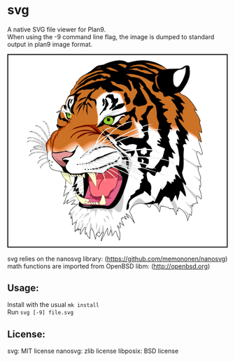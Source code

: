 svg
====
A native SVG file viewer for Plan9.  
When using the -9 command line flag, the image is dumped to standard output in plan9 image format.

![svg](screenshot.png)

svg relies on the nanosvg library: (https://github.com/memononen/nanosvg)
math functions are imported from OpenBSD libm: (http://openbsd.org)

Usage:
------
Install with the usual ``mk install``  
Run ``svg [-9] file.svg``

License:
-----------
svg: MIT license
nanosvg: zlib license
libposix: BSD license
